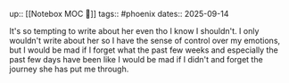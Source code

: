 up:: [[Notebox MOC 📓]]
tags:: #phoenix 
dates:: 2025-09-14

It's so tempting to write about her even tho I know I shouldn't. 
I only wouldn't write about her so I have the sense of control over my emotions, but I would be mad if I forget what the past few weeks and especially the past few days have been like 
I would be mad if I didn't and forget the journey she has put me through.



